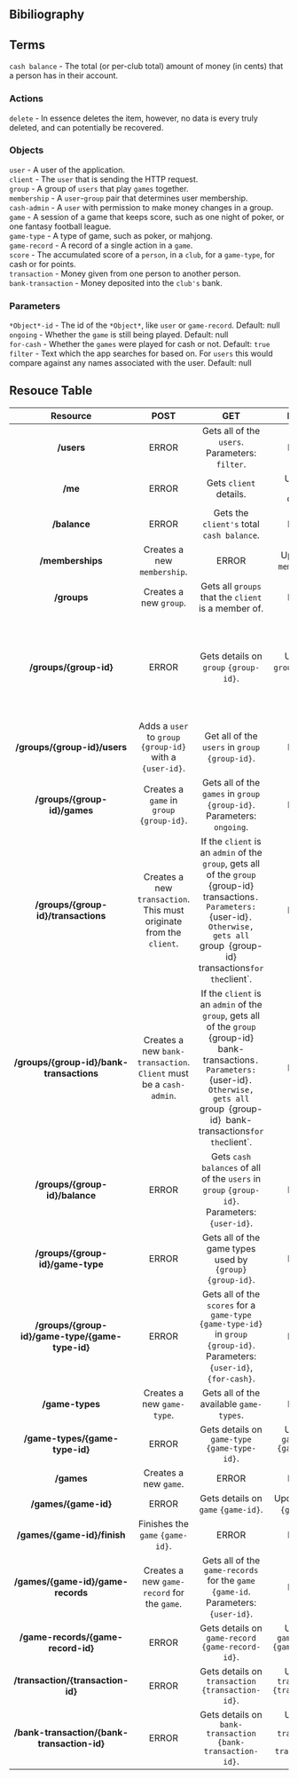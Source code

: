 ## Bibiliography

## Terms
`cash balance`      - The total (or per-club total) amount of money (in cents) that a person has in their account.

### Actions
`delete`            - In essence deletes the item, however, no data is every truly deleted, and can potentially be recovered.

### Objects
`user`              - A user of the application. \
`client`            - The `user` that is sending the HTTP request. \
`group`             - A group of `users` that play `games` together. \
`membership`        - A `user`-`group` pair that determines user membership. \
`cash-admin`        - A `user` with permission to make money changes in a group.
`game`              - A session of a game that keeps score, such as one night of poker, or one fantasy football league. \
`game-type`         - A type of game, such as poker, or mahjong. \
`game-record`       - A record of a single action in a `game`. \
`score`             - The accumulated score of a `person`, in a `club`, for a `game-type`, for cash or for points. \
`transaction`       - Money given from one person to another person. \
`bank-transaction`  - Money deposited into the `club's` bank.

### Parameters
`*Object*-id`       - The id of the `*Object*`, like `user` or `game-record`. Default: null \
`ongoing`           - Whether the `game` is still being played. Default: null \
`for-cash`          - Whether the `games` were played for cash or not. Default: `true` \
`filter`            - Text which the app searches for based on.  For `users` this would compare against any names associated with the user. Default: null


## Resouce Table

| **Resource** | **POST** | **GET** | **PATCH** | **DELETE** |
|:---:|:---:|:---:|:---:|:---:|
| **/users** | ERROR | Gets all of the `users`. Parameters: `filter`. | ERROR | ERROR |
| **/me** | ERROR | Gets `client` details. | Updates `client` details. | `Deletes` `client` account. |
| **/balance** | ERROR | Gets the `client's` total `cash balance`. | ERROR | ERROR |
| **/memberships** | Creates a new `membership`. | ERROR | Updates a `membership`. | `Deletes` a `membership`. |
| **/groups** | Creates a new `group`. | Gets all `groups` that the `client` is a member of. | ERROR | ERROR |
| **/groups/{group-id}** | ERROR | Gets details on `group` `{group-id}`. | Updates `group` `{group-id}`. | If the `client` is the owner of the group, `deletes` the group.  Otherwise, removes the `client` from the `group`. |
| **/groups/{group-id}/users** | Adds a `user` to `group` `{group-id}` with a `{user-id}`. | Get all of the `users` in `group` `{group-id}`. | ERROR | ERROR |
| **/groups/{group-id}/games** | Creates a `game` in `group` `{group-id}`. | Gets all of the `games` in `group` `{group-id}`. Parameters: `ongoing`. | ERROR | ERROR |
| **/groups/{group-id}/transactions** | Creates a new `transaction`. This must originate from the `client`. | If the `client` is an `admin` of the `group`, gets all of the `group `{group-id}` `transactions`. Parameters: `{user-id}`. Otherwise, gets all  `group` `{group-id}` `transactions` for the `client`.  | ERROR | ERROR |
| **/groups/{group-id}/bank-transactions** | Creates a new `bank-transaction`. `Client` must be a `cash-admin`. | If the `client` is an `admin` of the `group`, gets all of the `group `{group-id}` `bank-transactions`. Parameters: `{user-id}`. Otherwise, gets all  `group` `{group-id}` `bank-transactions` for the `client`. | ERROR | ERROR |
| **/groups/{group-id}/balance** | ERROR | Gets `cash balances` of all of the `users` in `group` `{group-id}`. Parameters: `{user-id}`. | ERROR | ERROR |
| **/groups/{group-id}/game-type** | ERROR | Gets all of the game types used by `{group}` `{group-id}`. | ERROR | ERROR |
| **/groups/{group-id}/game-type/{game-type-id}** | ERROR | Gets all of the `scores` for a `game-type` `{game-type-id}` in `group` `{group-id}`. Parameters: `{user-id}`, `{for-cash}`. | ERROR | ERROR |
| **/game-types** | Creates a new `game-type`. | Gets all of the available `game-types`. | ERROR | ERROR |
| **/game-types/{game-type-id}** | ERROR | Gets details on `game-type` `{game-type-id}`. | Updates `game-type` `{game-type-id}`. | `Deletes` `game-type` `{game-type-id}`. |
| **/games** | Creates a new `game`. | ERROR | ERROR | ERROR |
| **/games/{game-id}** | ERROR | Gets details on `game` `{game-id}`. | Updates `game` `{game-id}`. | `Deletes` `game` `{game-id}`. |
| **/games/{game-id}/finish** | Finishes the `game` `{game-id}`. | ERROR | ERROR | ERROR |
| **/games/{game-id}/game-records** | Creates a new `game-record` for the `game`. | Gets all of the `game-records` for the `game` `{game-id`. Parameters: `{user-id}`. | ERROR | ERROR |
| **/game-records/{game-record-id}** | ERROR | Gets details on `game-record` `{game-record-id}`. | Updates `game-record` `{game-record-id}`. | `Deletes` `game-record` `{game-record-id}`. |
| **/transaction/{transaction-id}** | ERROR | Gets details on `transaction` `{transaction-id}`. | Updates `transaction` `{transaction-id}`. | `Deletes` `transaction` `{transaction-id}`. |
| **/bank-transaction/{bank-transaction-id}** | ERROR | Gets details on `bank-transaction` `{bank-transaction-id}`. | Updates `bank-transaction` `{bank-transaction-id}`. | `Deletes` `bank-transaction` `{bank-transaction-id}`. |
